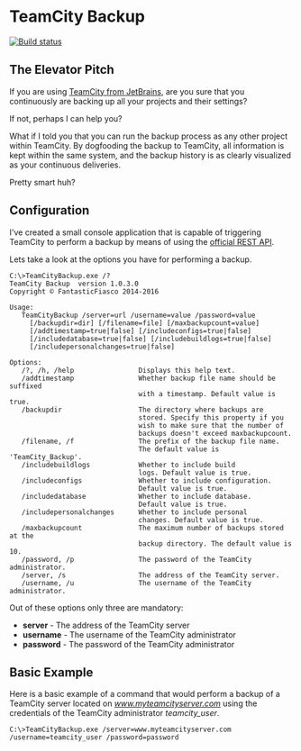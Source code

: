 # TeamCity Backup

[![Build status](https://ci.appveyor.com/api/projects/status/f6gu28t5jagxj3pv/branch/master?svg=true)](https://ci.appveyor.com/project/FantasticFiasco/teamcity-backup/branch/master)

## The Elevator Pitch

If you are using [TeamCity from JetBrains](https://www.jetbrains.com/teamcity/), are you sure that you continuously are backing up all your projects and their settings?

If not, perhaps I can help you?

What if I told you that you can run the backup process as any other project within TeamCity. By dogfooding the backup to TeamCity, all information is kept within the same system, and the backup history is as clearly visualized as your continuous deliveries.

Pretty smart huh?

## Configuration

I've created a small console application that is capable of triggering TeamCity to perform a backup by means of using the [official REST API](https://confluence.jetbrains.com/display/TCD8/REST+API#RESTAPI-DataBackup).

Lets take a look at the options you have for performing a backup.

```dos
C:\>TeamCityBackup.exe /?
TeamCity Backup  version 1.0.3.0
Copyright © FantasticFiasco 2014-2016

Usage:
   TeamCityBackup /server=url /username=value /password=value
     [/backupdir=dir] [/filename=file] [/maxbackupcount=value]
     [/addtimestamp=true|false] [/includeconfigs=true|false]
     [/includedatabase=true|false] [/includebuildlogs=true|false]
     [/includepersonalchanges=true|false]

Options:
   /?, /h, /help                Displays this help text.
   /addtimestamp                Whether backup file name should be suffixed
                                with a timestamp. Default value is true.
   /backupdir                   The directory where backups are
                                stored. Specify this property if you
                                wish to make sure that the number of
                                backups doesn't exceed maxbackupcount.
   /filename, /f                The prefix of the backup file name.
                                The default value is 'TeamCity_Backup'.
   /includebuildlogs            Whether to include build
                                logs. Default value is true.
   /includeconfigs              Whether to include configuration.
                                Default value is true.
   /includedatabase             Whether to include database.
                                Default value is true.
   /includepersonalchanges      Whether to include personal
                                changes. Default value is true.
   /maxbackupcount              The maximum number of backups stored at the
                                backup directory. The default value is 10.
   /password, /p                The password of the TeamCity administrator.
   /server, /s                  The address of the TeamCity server.
   /username, /u                The username of the TeamCity administrator.

```

Out of these options only three are mandatory:

- __server__ - The address of the TeamCity server
- __username__ - The username of the TeamCity administrator
- __password__ - The password of the TeamCity administrator

## Basic Example

Here is a basic example of a command that would perform a backup of a TeamCity server located on *www.myteamcityserver.com* using the credentials of the TeamCity administrator *teamcity_user*.

```dos
C:\>TeamCityBackup.exe /server=www.myteamcityserver.com /username=teamcity_user /password=password
```
